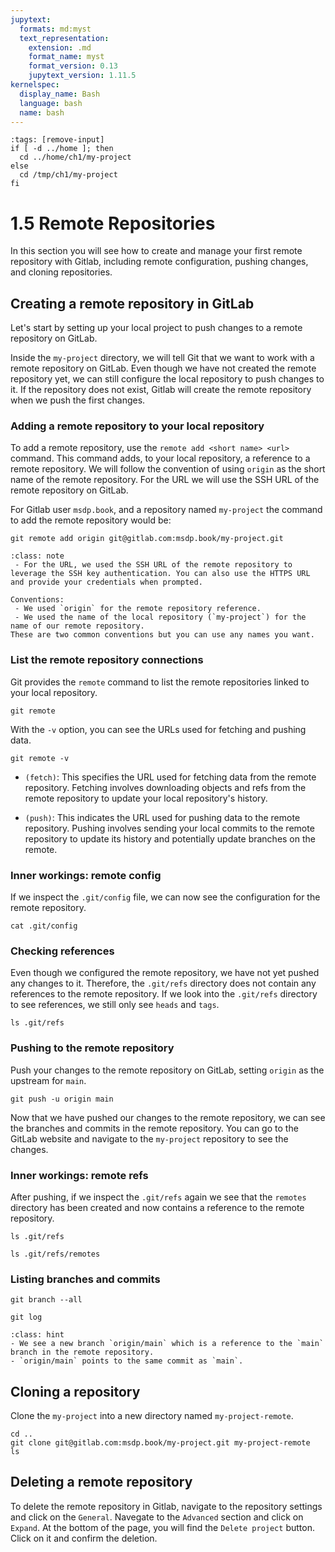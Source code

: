```yaml
---
jupytext:
  formats: md:myst
  text_representation:
    extension: .md
    format_name: myst
    format_version: 0.13
    jupytext_version: 1.11.5
kernelspec:
  display_name: Bash
  language: bash
  name: bash
---
```


```{code-cell} bash
:tags: [remove-input]
if [ -d ../home ]; then
  cd ../home/ch1/my-project
else
  cd /tmp/ch1/my-project
fi
```

# 1.5 Remote Repositories

In this section you will see how to create and manage your first remote repository with Gitlab, including remote configuration, pushing changes, and cloning repositories.

## Creating a remote repository in GitLab

Let's start by setting up your local project to push changes to a remote repository on GitLab.

Inside the `my-project` directory, we will tell Git that we want to work with a remote repository on GitLab. Even though we have not created the remote repository yet, we can still configure the local repository to push changes to it. If the repository does not exist, Gitlab will create the remote repository when we push the first changes.

### Adding a remote repository to your local repository
To add a remote repository, use the `remote add <short name> <url>` command. This command adds, to your local repository, a reference to a remote repository. We will follow the convention of using `origin` as the short name of the remote repository. For the URL we will use the SSH URL of the remote repository on GitLab. 

For Gitlab user `msdp.book`, and a repository named `my-project` the command to add the remote repository would be:

```{code-cell} bash
git remote add origin git@gitlab.com:msdp.book/my-project.git
```

```{admonition} Note
:class: note
 - For the URL, we used the SSH URL of the remote repository to leverage the SSH key authentication. You can also use the HTTPS URL and provide your credentials when prompted.

Conventions:
 - We used `origin` for the remote repository reference. 
 - We used the name of the local repository (`my-project`) for the name of our remote repository. 
These are two common conventions but you can use any names you want.
```

### List the remote repository connections

Git provides the `remote` command to list the remote repositories linked to your local repository. 

```{code-cell} bash
git remote
```

With the `-v` option, you can see the URLs used for fetching and pushing data.

```{code-cell} bash
git remote -v
```

- `(fetch)`: This specifies the URL used for fetching data from the remote repository. Fetching involves downloading objects and refs from the remote repository to update your local repository's history.

- `(push)`: This indicates the URL used for pushing data to the remote repository. Pushing involves sending your local commits to the remote repository to update its history and potentially update branches on the remote.

### Inner workings: remote config
If we inspect the `.git/config` file, we can now see the configuration for the remote repository.

```{code-cell} bash
cat .git/config
```

### Checking references
Even though we configured the remote repository, we have not yet pushed any changes to it. Therefore, the `.git/refs` directory does not contain any references to the remote repository. If we look into the `.git/refs` directory to see references, we still only see `heads` and `tags`.

```{code-cell} bash
ls .git/refs
```

### Pushing to the remote repository
Push your changes to the remote repository on GitLab, setting `origin` as the upstream for `main`.

```{code-cell} bash
git push -u origin main
```

Now that we have pushed our changes to the remote repository, we can see the branches and commits in the remote repository. You can go to the GitLab website and navigate to the `my-project` repository to see the changes.

### Inner workings: remote refs
After pushing, if we inspect the `.git/refs` again we see that the `remotes` directory has been created and now contains a reference to the remote repository.

```{code-cell} bash
ls .git/refs
```

```{code-cell} bash
ls .git/refs/remotes
```

### Listing branches and commits

```{code-cell} bash
git branch --all
```

```{code-cell} bash
git log
```

```{admonition} What to notice
:class: hint
- We see a new branch `origin/main` which is a reference to the `main` branch in the remote repository.
- `origin/main` points to the same commit as `main`.
```

## Cloning a repository
Clone the `my-project` into a new directory named `my-project-remote`.

```{code-cell} bash
cd ..
git clone git@gitlab.com:msdp.book/my-project.git my-project-remote
ls
```

## Deleting a remote repository

To delete the remote repository in Gitlab, navigate to the repository settings and click on the `General`. Navegate to the `Advanced` section and click on `Expand`. At the bottom of the page, you will find the `Delete project` button. Click on it and confirm the deletion.